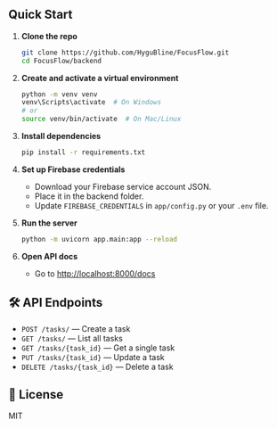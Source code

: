 ## Quick Start

1. **Clone the repo**
   ```bash
   git clone https://github.com/HyguBline/FocusFlow.git
   cd FocusFlow/backend
   ```

2. **Create and activate a virtual environment**
   ```bash
   python -m venv venv
   venv\Scripts\activate  # On Windows
   # or
   source venv/bin/activate  # On Mac/Linux
   ```

3. **Install dependencies**
   ```bash
   pip install -r requirements.txt
   ```

4. **Set up Firebase credentials**
   - Download your Firebase service account JSON.
   - Place it in the backend folder.
   - Update `FIREBASE_CREDENTIALS` in `app/config.py` or your `.env` file.

5. **Run the server**
   ```bash
   python -m uvicorn app.main:app --reload
   ```

6. **Open API docs**
   - Go to [http://localhost:8000/docs](http://localhost:8000/docs)

## 🛠️ API Endpoints

- `POST /tasks/` — Create a task
- `GET /tasks/` — List all tasks
- `GET /tasks/{task_id}` — Get a single task
- `PUT /tasks/{task_id}` — Update a task
- `DELETE /tasks/{task_id}` — Delete a task

## 📝 License

MIT
